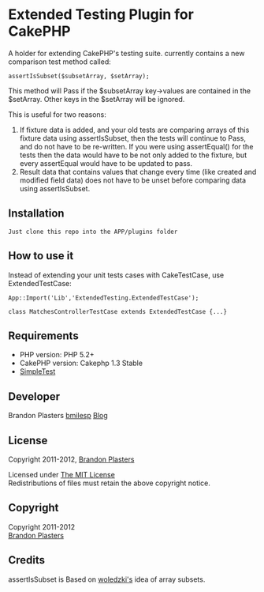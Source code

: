 # Extended Testing Plugin for CakePHP #

A holder for extending CakePHP's testing suite. currently contains a new comparison test method called:

	assertIsSubset($subsetArray, $setArray);

This method will Pass if the $subsetArray key->values are contained in the $setArray. Other keys in the $setArray will be ignored.

This is useful for two reasons:

1) If fixture data is added, and your old tests are comparing arrays of this fixture data using assertIsSubset, then the tests will continue to Pass, and do not have to be re-written. If you were using assertEqual() for the tests then the data would have to be not only added to the fixture, but every assertEqual would have to be updated to pass.
2) Result data that contains values that change every time (like created and modified field data) does not have to be unset before comparing data using assertIsSubset.


## Installation ##

	Just clone this repo into the APP/plugins folder

## How to use it ##

Instead of extending your unit tests cases with CakeTestCase, use ExtendedTestCase:

	App::Import('Lib','ExtendedTesting.ExtendedTestCase');

	class MatchesControllerTestCase extends ExtendedTestCase {...}


## Requirements ##

* PHP version: PHP 5.2+
* CakePHP version: Cakephp 1.3 Stable
* [SimpleTest](http://www.simpletest.org/)

## Developer ##

Brandon Plasters [bmilesp](http://twitter.com/bmilesp) [Blog](http://blog.brandonplasters.com)

## License ##

Copyright 2011-2012, [Brandon Plasters](http://blog.brandonplasters.com)

Licensed under [The MIT License](http://www.opensource.org/licenses/mit-license.php)<br/>
Redistributions of files must retain the above copyright notice.

## Copyright ###

Copyright 2011-2012<br/>
[Brandon Plasters](http://blog.brandonplasters.com)

## Credits ##

assertIsSubset is Based on [woledzki's](https://github.com/sebastianbergmann/phpunit/pull/361) idea of array subsets.